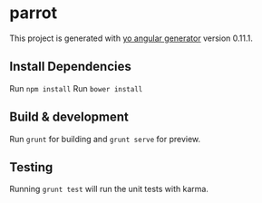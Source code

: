 # parrot

This project is generated with [yo angular generator](https://github.com/yeoman/generator-angular)
version 0.11.1.

## Install Dependencies
Run `npm install`
Run `bower install`

## Build & development

Run `grunt` for building and `grunt serve` for preview.

## Testing

Running `grunt test` will run the unit tests with karma.
